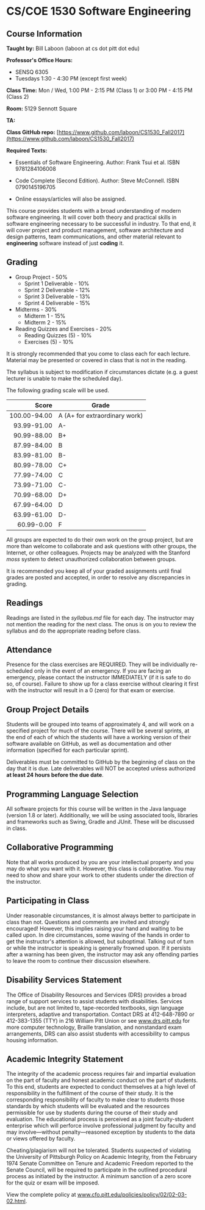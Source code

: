 # CS/COE 1530 Software Engineering

## Course Information

**Taught by:** Bill Laboon (laboon at cs dot pitt dot edu)

**Professor's Office Hours:**

  * SENSQ 6305
  * Tuesdays 1:30 - 4:30 PM (except first week)

**Class Time:** Mon / Wed, 1:00 PM - 2:15 PM (Class 1) or 3:00 PM - 4:15 PM (Class 2)

**Room:** 5129 Sennott Square

**TA:** 

**Class GitHub repo:** [https://www.github.com/laboon/CS1530_Fall2017](https://www.github.com/laboon/CS1530_Fall2017)  

**Required Texts:** 

  * Essentials of Software Engineering. Author: Frank Tsui et al. ISBN 9781284106008

  * Code Complete (Second Edition). Author: Steve McConnell. ISBN 0790145196705

  * Online essays/articles will also be assigned.

This course provides students with a broad understanding of modern software engineering. It will cover both theory and practical skills in software engineering necessary to be successful in industry. To that end, it will cover project and product management, software architecture and design patterns, team communications, and other material relevant to __engineering__ software instead of just __coding__ it.

## Grading

  * Group Project - 50%
    * Sprint 1 Deliverable - 10%
    * Sprint 2 Deliverable - 12% 
    * Sprint 3 Deliverable - 13%
    * Sprint 4 Deliverable - 15%
  * Midterms - 30%
    * Midterm 1 - 15%
    * Midterm 2 - 15%
  * Reading Quizzes and Exercises - 20%
    * Reading Quizzes (5) - 10%
    * Exercises (5) - 10%
    
It is strongly recommended that you come to class each for each lecture.  Material may be presented or covered in class that is not in the reading.  

The syllabus is subject to modification if circumstances dictate (e.g. a guest lecturer is unable to make the scheduled day).

The following grading scale will be used.

Score  | Grade
-----: | ------------------------------
100.00-94.00 | A (A+ for extraordinary work)
93.99-91.00  | A-
90.99-88.00  | B+
87.99-84.00  | B
83.99-81.00  | B-
80.99-78.00  | C+
77.99-74.00  | C
73.99-71.00  | C-
70.99-68.00  | D+
67.99-64.00  | D
63.99-61.00  | D-
60.99-0.00   | F

All groups are expected to do their own work on the group project, but are more than welcome to collaborate and ask questions with other groups, the Internet, or other colleagues.  Projects may be analyzed with the Stanford _moss_ system to detect unauthorized collaboration between groups.

It is recommended you keep all of your graded assignments until final grades are posted and accepted, in order to resolve any discrepancies in grading.

## Readings

Readings are listed in the _syllabus.md_ file for each day.  The instructor may not mention the reading for the next class.  The onus is on you to review the syllabus and do the appropriate reading before class.

## Attendance

Presence for the class exercises are REQUIRED.  They will be individually re-scheduled only in the event of an emergency.  If you are facing an emergency, please contact the instructor IMMEDIATELY (if it is safe to do so, of course).  Failure to show up for a class exercise without clearing it first with the instructor will result in a 0 (zero) for that exam or exercise.

## Group Project Details

Students will be grouped into teams of approximately 4, and will work on a specified project for much of the course.  There will be several sprints, at the end of each of which the students will have a working version of their software available on GitHub, as well as documentation and other information (specified for each particular sprint).

Deliverables must be committed to GitHub by the beginning of class on the day that it is due.  Late deliverables will NOT be accepted unless authorized __at least 24 hours before the due date__.

## Programming Language Selection

All software projects for this course will be written in the Java language (version 1.8 or later).  Additionally, we will be using associated tools, libraries and frameworks such as Swing, Gradle and JUnit.  These will be discussed in class.

## Collaborative Programming

Note that all works produced by you are your intellectual property and you may do what you want with it.  However, this class is collaborative.  You may need to show and share your work to other students under the direction of the instructor.

## Participating in Class

Under reasonable circumstances, it is almost always better to participate in class than not.  Questions and comments are invited and strongly encouraged!  However, this implies raising your hand and waiting to be called upon.  In dire circumstances, some waving of the hands in order to get the instructor's attention is allowed, but suboptimal.  Talking out of turn or while the instructor is speaking is generally frowned upon.  If it persists after a warning has been given, the instructor may ask any offending parties to leave the room to continue their discussion elsewhere.

## Disability Services Statement

The Office of Disability Resources and Services (DRS) provides a broad range of support services to assist students with disabilities. Services include, but are not limited to, tape-recorded textbooks, sign language interpreters, adaptive and transportation. Contact DRS at 412-648-7890 or 412-383-1355 (TTY) in 216 William Pitt Union or see www.drs.pitt.edu for more computer technology, Braille translation, and nonstandard exam arrangements, DRS can also assist students with accessibility to campus housing information.

## Academic Integrity Statement

The integrity of the academic process requires fair and impartial evaluation on the part of faculty and honest academic conduct on the part of students. To this end, students are expected to conduct themselves at a high level of responsibility in the fulfillment of the course of their study. It is the corresponding responsibility of faculty to make clear to students those standards by which students will be evaluated and the resources permissible for use by students during the course of their study and evaluation. The educational process is perceived as a joint faculty-student enterprise which will perforce involve professional judgment by faculty and may involve—without penalty—reasoned exception by students to the data or views offered by faculty.

Cheating/plagiarism will not be tolerated. Students suspected of violating the University of Pittsburgh Policy on Academic Integrity, from the February 1974 Senate Committee on Tenure and Academic Freedom reported to the Senate Council, will be required to participate in the outlined procedural process as initiated by the instructor. A minimum sanction of a zero score for the quiz or exam will be imposed.

View the complete policy at www.cfo.pitt.edu/policies/policy/02/02-03-02.html.